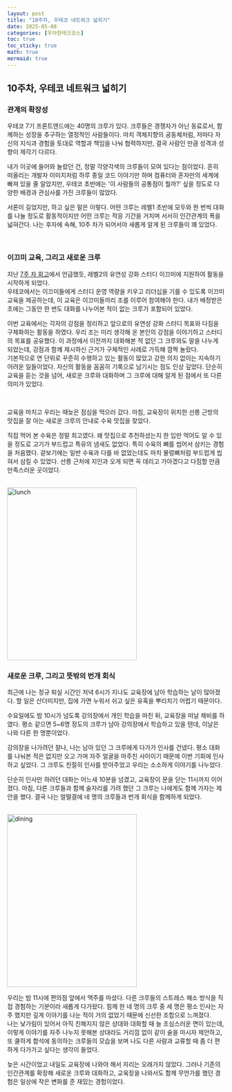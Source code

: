 ```yaml
---
layout: post
title: "10주차, 우테코 네트워크 넓히기"
date: 2025-05-08
categories: [우아한테크코스]
toc: true
toc_sticky: true
math: true
mermaid: true
---
```



## 10주차, 우테코 네트워크 넓히기

### 관계의 확장성

우테코 7기 프론트엔드에는 40명의 크루가 있다. 크루들은 경쟁자가 아닌 동료로서, 함께하는 성장을 추구하는 열정적인 사람들이다. 마치 객체지향의 공동체처럼, 저마다 자신의 지식과 경험을 토대로 역할과 책임을 나눠 협력하지만, 결국 사람인 만큼 성격과 성향이 제각기 다르다.

내가 이곳에 들어와 놀랐던 건, 정말 각양각색의 크루들이 모여 있다는 점이었다. 흔히 떠올리는 개발자 이미지처럼 하루 종일 코드 이야기만 하며 컴퓨터와 혼자만의 세계에 빠져 있을 줄 알았지만, 우테코 초반에는 '이 사람들의 공통점이 뭘까?' 싶을 정도로 다양한 배경과 관심사를 가진 크루들이 많았다.

서론이 길었지만, 하고 싶은 말은 이렇다. 어떤 크루는 레벨1 초반에 모두와 한 번씩 대화를 나눌 정도로 활동적이지만 어떤 크루는 적응 기간을 거치며 서서히 인간관계의 폭을 넓혀간다. 나는 후자에 속해, 10주 차가 되어서야 새롭게 알게 된 크루들이 꽤 있었다.
      
<br>   

### 이끄미 교육, 그리고 새로운 크루 
   
지난 [7주 차 회고](https://jelee-river.github.io/posts/level1-week7/#%EC%9D%B4%EB%81%84%EB%AF%B8-%EC%A7%80%EC%9B%90)에서 언급했듯, 레벨2의 유연성 강화 스터디 이끄미에 지원하여 활동을 시작하게 되었다.  
우테코에서는 이끄미들에게 스터디 운영 역량을 키우고 리더십을 기를 수 있도록 이끄미 교육을 제공하는데, 이 교육은 이끄미들끼리 조를 이루어 참여해야 한다. 내가 배정받은 조에는 그동안 한 번도 대화를 나누어본 적이 없는 크루가 포함되어 있었다.  

이번 교육에서는 각자의 강점을 정리하고 앞으로의 유연성 강화 스터디 목표와 다짐을 구체화하는 활동을 하였다. 우리 조는 미리 생각해 온 본인의 강점을 이야기하고 스터디의 목표를 공유했다. 이 과정에서 이전까지 대화해본 적 없던 그 크루와도 말을 나누게 되었는데, 강점과 함께 제시하신 근거가 구체적인 사례로 가득해 깜짝 놀랐다.   
기본적으로 연 단위로 꾸준히 수행하고 있는 활동이 많았고 강한 의지 없이는 지속하기 어려운 일들이었다. 자신의 활동을 꼼꼼히 기록으로 남기시는 점도 인상 깊었다. 단순히 교육을 듣는 것을 넘어, 새로운 크루와 대화하며 그 크루에 대해 알게 된 점에서 또 다른 의미가 있었다.   
   
<br>

교육을 마치고 우리는 때늦은 점심을 먹으러 갔다. 마침, 교육장이 위치한 선릉 근방의 맛집을 잘 아는 새로운 크루의 안내로 수육 맛집을 찾았다.   
   
직접 먹어 본 수육은 정말 최고였다. 왜 맛집으로 추천하셨는지 한 입만 먹어도 알 수 있을 정도로 고기가 부드럽고 특유의 냄새도 없었다. 특히 수육의 뼈를 씹어서 삼키는 경험을 처음했다. 겉보기에는 일반 수육과 다를 바 없었는데도 마치 물렁뼈처럼 부드럽게 씹혀서 삼킬 수 있었다. 선릉 근처에 지인과 오게 되면 꼭 데리고 가야겠다고 다짐할 만큼 만족스러운 곳이었다.   
   
<br>

<img src="{{site.img_url_cloudinary}}/v1746678364/blog/retrospective/lunch.jpg" alt="lunch" width="300" height="400"/>

<br>
   
### 새로운 크루, 그리고 뜻밖의 번개 회식

최근에 나는 정규 퇴실 시간인 저녁 6시가 지나도 교육장에 남아 학습하는 날이 많아졌다. 할 일은 산더미지만, 집에 가면 누워서 쉬고 싶은 유혹을 뿌리치기 어렵기 때문이다.   
   
수요일에도 밤 10시가 넘도록 강의장에서 개인 학습을 마친 뒤, 교육장을 떠날 채비를 하였다. 평소 같으면 5~6명 정도의 크루가 남아 강의장에서 학습하고 있을 텐데, 이날은 나와 다른 한 명뿐이었다.   
   
강의장을 나가려던 찰나, 나는 남아 있던 그 크루에게 다가가 인사를 건넸다. 평소 대화를 나눠본 적은 없지만 오고 가며 자주 얼굴을 마주친 사이이기 때문에 이번 기회에 인사하고 싶었다. 그 크루도 친절히 인사를 받아주었고 우리는 소소하게 이야기를 나누었다.   

단순히 인사만 하려던 대화는 어느새 10분을 넘겼고, 교육장이 문을 닫는 11시까지 이어졌다. 마침, 다른 크루들과 함께 술자리를 가려 했던 그 크루는 나에게도 함께 가자는 제안을 했다. 결국 나는 얼떨결에 네 명의 크루들과 번개 회식을 함께하게 되었다.   


<br>

<img src="{{site.img_url_cloudinary}}/v1746676079/blog/retrospective/dining.jpg" alt="dining" width="300" height="400"/>

<br>

우리는 밤 11시에 편의점 앞에서 맥주를 마셨다. 다른 크루들의 스트레스 해소 방식을 직접 경험하는 기분이라 새롭게 다가왔다. 힘께 한 네 명의 크루 중 세 명은 평소 인사는 자주 했지만 깊게 이야기를 나눈 적이 거의 없었기 때문에 신선한 조합으로 느껴졌다.   
나는 낯가림이 있어서 아직 친해지지 않은 상대와 대화할 때 늘 조심스러운 면이 있는데, 이렇게 이야기를 자주 나누지 못해본 상대라도 거리낌 없이 같이 술을 마시자 제안하고, 또 쿨하게 합석에 동의하는 크루들의 모습을 보며 나도 다른 사람과 교류할 때 좀 더 편하게 다가가고 싶다는 생각이 들었다.    
   
늦은 시간이었고 내일도 교육장에 나와야 해서 자리는 오래가지 않았다. 그러나 기존의 인간관계를 확장해 새로운 크루와 대화하고, 교육장을 나와서도 함께 무언가를 했던 경험은 일상에 작은 변화를 준 재밌는 경험이었다.